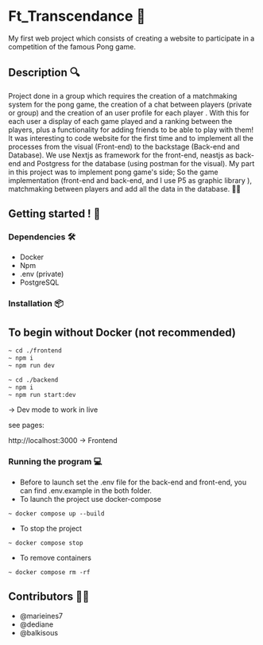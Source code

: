 # Ft_Transcendance 🏓

My first web project which consists of creating a website to participate in a competition of the famous Pong game. 

## Description 🔍

Project done in a group which requires the creation of a matchmaking system for the pong game, the creation of a chat between players (private or group) and the creation of an user profile for each player . With this for each user a display of each game played and a ranking between the players, plus a functionality for adding friends to be able to play with them!
It was interesting to code website for the first time and to implement all the processes from the visual (Front-end) to the backstage (Back-end and Database). We use Nextjs as framework for the front-end, neastjs as back-end and Postgress for the database (using postman for the visual). My part in this project was to implement pong game's side; So the game implementation (front-end and back-end, and I use P5 as graphic library ), matchmaking between players and add all the data in the database. 👩‍💻

## Getting started ! 🏁

### Dependencies  🛠️
* Docker
* Npm
* .env (private)
* PostgreSQL

### Installation 📦

## To begin without Docker (not recommended)

```bash
~ cd ./frontend
~ npm i
~ npm run dev
````
```bash
~ cd ./backend
~ npm i
~ npm run start:dev
````
   -> Dev mode to work in live

see pages:

http://localhost:3000 -> Frontend 


### Running the program 💻

* Before to launch set the .env file for the back-end and front-end, you can find .env.example in the both folder.
* To launch the project use docker-compose
```
~ docker compose up --build
```
* To stop the project
 ```
~ docker compose stop
```
* To remove containers
```
~ docker compose rm -rf
```

## Contributors 👩‍💻
* @marieines7
* @dediane
* @balkisous
